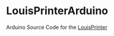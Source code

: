 # LouisPrinterArduino
Arduino Source Code for the [LouisPrinter]

[LouisPrinter]: <https://github.com/franquitt/LouisPrinter>